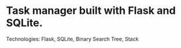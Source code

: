 # Task manager built with Flask and SQLite.

Technologies: Flask, SQLite, Binary Search Tree, Stack
